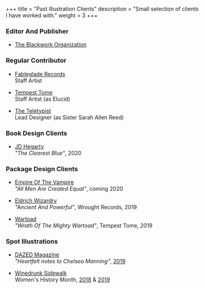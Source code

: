 +++
title = "Past Illustration Clients"
description = "Small selection of clients I have worked with."
weight = 3
+++

<!--

The following is a semi-complete list of companies and publications I have done illustration for, as well as relevant links.

If you are looking for an abbreviated history of my sequential art and comix work, [please refer to the Bibliography section](/catalogue/bibliography) for a list of appearances.

For a wide range of examples of my abilities in regards to sequential art, [please refer to the Sequential Art page](/sequential) in the navbar above; for illustration and fine art samples, please click on the "Illustration" link above, [or click here.](/illustration).

If you would like my illustrative talents on your next release, [please click here.](/contact)
-->

### Editor And Publisher

*  [The Blackwork Organization](http://blackwork.org)

### Regular Contributor

*  [Fableglade Records](https://www.facebook.com/fablegladerecords)   
   Staff Artist

*  [Tempest Tome](https://www.tempesttomegames.com/cultus)   
   Staff Artist (as Elucid)

*  [The Teletypist](https://theteletypist.com/)   
   Lead Designer (as Sister Sarah Allen Reed)

### Book Design Clients

*  [JD Hegarty](https://www.jdhegarty.com/)   
   _"The Clearest Blue"_, 2020

### Package Design Clients

*  [Empire Of The Vampire](https://empireofthevampire.bandcamp.com/)   
   _"All Men Are Created Equal"_, coming 2020

*  [Eldrich Wizardry](https://eldritchwizardryofficial.bandcamp.com/album/ancient-and-powerful)   
   _"Ancient And Powerful"_, Wrought Records, 2019

*  [Wartoad](https://wartoad.bandcamp.com/releases)   
   _"Wrath Of The Mighty Wartoad"_, Tempest Tome, 2019


### Spot Illustrations

*  [DAZED Magazine](http://dazeddigital.com/)  
   _"Heartfelt notes to Chelsea Manning"_,  [2019](http://www.dazeddigital.com/politics/article/43842/1/chelsea-manning-solitary-confinement-allies-friends-share-support)

*  [Winedrunk Sidewalk](http://winedrunksidewalk.blogspot.com/)  
   Women's History Month, [2018](http://winedrunksidewalk.blogspot.com/2018/03/day-four-hundred-and-six.html) & [2019](http://winedrunksidewalk.blogspot.com/2019/03/day-eight-hundred-and-one.html?m=1)
